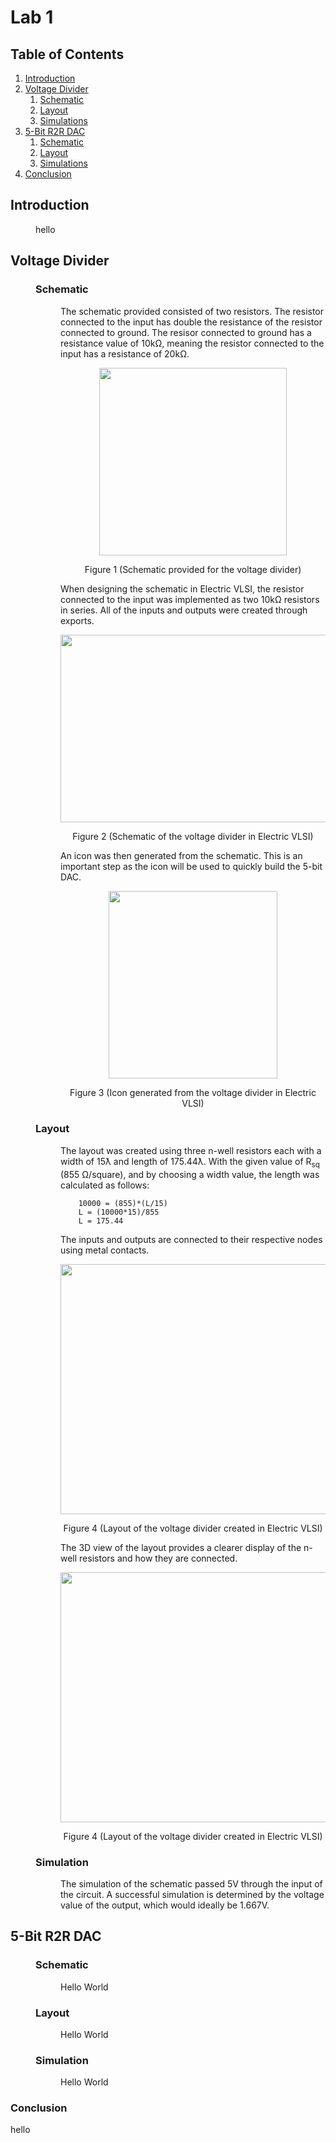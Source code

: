 # Lab 1
## Table of Contents
1. [Introduction](#introduction)
2. [Voltage Divider](#vdiv)
    1. [Schematic](#vdivSchem)
    2. [Layout](#vdivLay)
    3. [Simulations](#vdivSim)
3. [5-Bit R2R DAC](#dac)
    1. [Schematic](#dacSchem)
    2. [Layout](#dacLay)
    3. [Simulations](#dacSim)
4. [Conclusion](#conclusion)
## Introduction <a name="introduction"></a>
<dl>
    <dd>hello</dd>
<dl>

<h2> Voltage Divider </h2> <a name="vdiv"></a>

<dl><dd><h3>Schematic</h3> <a name="vdivSchem"></a></dd></dl> 

<dl><dd><dl><dd>
    <p>    
        The schematic provided consisted of two resistors. The resistor connected to the input has double the resistance of the resistor connected to ground. The resisor connected to ground has a resistance value of 10k<span>&#8486;</span>, meaning the resistor connected to the input has a resistance of 20k<span>&#8486;</span>. 
    </p>
<p align="center">
  <img width="300" height="300" src="https://github.com/tobywerthan/ENCE_3501_VLSI_2023/assets/55803740/d8a0ed93-952e-4907-bcc3-6ae84d8f48ec">
</p>
<p align="center">Figure 1 (Schematic provided for the voltage divider)</p>
    <p>    
        When designing the schematic in Electric VLSI, the resistor connected to the input was implemented as two 10k<span>&#8486;</span> resistors in series. All of the inputs and outputs were created through exports. 
    </p>
<p align="center">
  <img width="460" height="300" src="https://github.com/tobywerthan/ENCE_3501_VLSI_2023/assets/55803740/586d0a62-8ba9-4b1d-8890-c4dbf2423686">
</p>
<p align="center">Figure 2 (Schematic of the voltage divider in Electric VLSI)</p>
    <p>    
        An icon was then generated from the schematic. This is an important step as the icon will be used to quickly build the 5-bit DAC. 
    </p>
<p align="center">
  <img width="270" height="300" src="https://github.com/tobywerthan/ENCE_3501_VLSI_2023/assets/55803740/3cf9f3d1-42e4-42c7-857a-abcbea9a2550">
</p>
<p align="center">Figure 3 (Icon generated from the voltage divider in Electric VLSI)</p>

</dd></dl></dd></dl>

<dl><dd><h3>Layout</h3> <a name="vdivLay"></a></dd></dl> 

<dl><dd><dl><dd><p>
    <p>    
        The layout was created using three n-well resistors each with a width of 15<span>&#411;</span> and length of 175.44<span>&#411;</span>. With the given value of R<sub>sq</sub> (855 <span>&#8486;</span>/square), and by choosing a width value, the length was calculated as follows:
    </p>
    
        10000 = (855)*(L/15)
        L = (10000*15)/855
        L = 175.44
            
<p>    
    The inputs and outputs are connected to their respective nodes using metal contacts. 
</p>
<p align="center">
  <img width="750" height="400" src="https://github.com/tobywerthan/ENCE_3501_VLSI_2023/assets/55803740/bfc9021e-8cd8-4161-981f-2da6ebe5809e">
</p>
<p align="center">Figure 4 (Layout of the voltage divider created in Electric VLSI)</p>

<p>    
    The 3D view of the layout provides a clearer display of the n-well resistors and how they are connected. 
</p>
<p align="center">
  <img width="750" height="400" src="https://github.com/tobywerthan/ENCE_3501_VLSI_2023/assets/55803740/76a24d5d-e9b1-4ea4-9890-029b8a843473">
</p>
<p align="center">Figure 4 (Layout of the voltage divider created in Electric VLSI)</p>

</p></dd></dl></dd></dl>

<dl><dd><h3>Simulation</h3> <a name="vdivSim"></a></dd></dl> 
<dl><dd><dl><dd>
<p>
The simulation of the schematic passed 5V through the input of the circuit. A successful simulation is determined by the voltage value of the output, which would ideally be 1.667V. 
</p>
</dd></dl></dd></dl>

<h2> 5-Bit R2R DAC </h2> <a name="dac"></a>

<dl><dd><h3>Schematic</h3> <a name="dacSchem"></a></dd></dl> 
<dl><dd><dl><dd><p>Hello World</p></dd></dl></dd></dl>

<dl><dd><h3>Layout</h3> <a name="dacLay"></a></dd></dl> 
<dl><dd><dl><dd><p>Hello World</p></dd></dl></dd></dl>

<dl><dd><h3>Simulation</h3> <a name="dacSim"></a></dd></dl> 
<dl><dd><dl><dd><p>Hello World</p></dd></dl></dd></dl>

<h3>Conclusion</h3>  <a name="conclusion"></a>
hello
